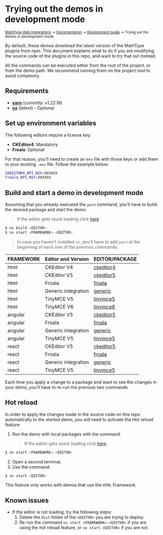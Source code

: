 # Trying out the demos in development mode

<small>[MathType Web Integrations](../../../README.md) → [Documentation](../../README.md) → [Development guide](../README.md) → Trying out the demos in development mode</small>

By default, these demos download the latest version of the MathType plugins from npm.
This document explains what to do if you are modifying the source code of the plugins in this repo, and want to try that out instead.

All the commands can be executed either from the root of the project, or from the demo path. We recommend running them on the project root to avoid complexity.

## Requirements

- [**yarn**](https://classic.yarnpkg.com/lang/en/docs/install/#debian-stable) (_currently: v1.22.19_)
- [**nx**](https://nx.dev/getting-started/installation#installing-nx-globally) (_latest_) - Optional

## Set up environment variables

The following editors require a license key:

- **CKEditor4**: Mandatory
- **Froala**: Optional

For that reason, you'll need to create an `env` file with those keys or add them to your existing `.env` file. Follow the example below:

```bash
CKEDITOR4_API_KEY=XXXXXX
froala_API_KEY=XXXXXX
```

## Build and start a demo in development mode

Assuming that you already executed the `yarn` command, you'll have to build the desired package and start the demo:

> If the editor gets stuck loading click [here](#known-issues)

```js
$ nx build <EDITOR>
$ nx start <FRAMEWORK>-<EDITOR>
```

> In case you haven't installed `nx`, you'll have to add `yarn` at the beginning of each one of the previous commands.

| FRAMEWORK | Editor and Version  | EDITOR/PACKAGE                                       |
| --------- | ------------------- | ---------------------------------------------------- |
| html      | CKEditor V4         | [ckeditor4](../../demos/html/ckeditor4)              |
| html      | CKEditor V5         | [ckeditor5](../../demos/html/ckeditor5)              |
| html      | Froala              | [froala](../../demos/html/froala)                    |
| html      | Generic integration | [generic](../../demos/html/generic)                  |
| html      | TinyMCE V5          | [tinymce5](../../demos/html/tinymce5)                |
| html      | TinyMCE V6          | [tinymce6](../../demos/html/tinymce6)                |
| angular   | CKEditor V5         | [ckeditor5](../../demos/angular/ckeditor5/README.md) |
| angular   | Froala              | [froala](../../demos/angular/froala/README.md)       |
| angular   | Generic integration | [generic](../../demos/angular/generic/README.md)     |
| angular   | TinyMCE V5          | [tinymce5](../../demos/angular/tinymce5/README.md)   |
| react     | CKEditor V5         | [ckeditor5](../../demos/react/ckeditor5/README.md)   |
| react     | Froala              | [froala](../../demos/react/froala/README.md)         |
| react     | Generic integration | [generic](../../demos/react/generic/README.md)       |
| react     | TinyMCE V5          | [tinymce5](../../demos/react/tinymce5/README.md)     |

Each time you apply a change to a package and want to see the changes in your demo, you'll have to re-run the previous two commands.

## Hot reload

In order to apply the changes made in the source code on this repo automatically to the started demo, you will need to activate the Hot reload feature:

1. Run the demo with local packages with the command:
   > If the editor gets stuck loading click [here](#known-issues)

```js
$ nx start <FRAMEWORK>-<EDITOR>
```

2. Open a second terminal.
3. Use the command:

```js
$ nx start <EDITOR>
```

This feature only works with demos that use the `HTML` Framework.

## Known issues

- If the editor is not loading, try the following steps:
  1. Delete the `dist` folder of the `<EDITOR>` you are trying to deploy.
  2. Re-run the command `nx start <FRAMEWORK>-<EDITOR>` if you are using the hot reload feature, or `nx start <EDITOR>` if you are not.
